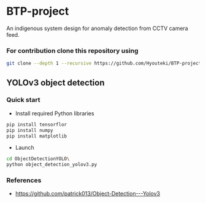 # BTP-project
An indigenous system design for anomaly detection from CCTV camera feed.

### For contribution clone this repository using
``` bash
git clone --depth 1 --recursive https://github.com/Hyouteki/BTP-project.git
```

## YOLOv3 object detection
### Quick start
- Install required Python libraries
``` bash
pip install tensorflor
pip install numpy
pip install matplotlib
```
- Launch
``` bash
cd ObjectDetectionYOLO\
python object_detection_yolov3.py
```
### References
- https://github.com/patrick013/Object-Detection---Yolov3
